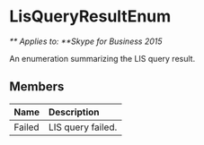 
# LisQueryResultEnum


_** Applies to: **Skype for Business 2015_

An enumeration summarizing the LIS query result.

## Members



| <strong>Name</strong> | <strong>Description</strong> |
|:----------------------|:-----------------------------|
| Failed                | LIS query failed.            |

